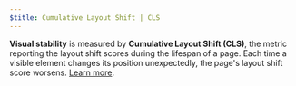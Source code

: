```yaml
---
$title: Cumulative Layout Shift | CLS
---
```


**Visual stability** is measured by **Cumulative Layout Shift (CLS)**, the metric reporting the layout shift scores during the lifespan of a page. Each time a visible element changes its position unexpectedly, the page's layout shift score worsens. [Learn more](https://web.dev/cls/).
